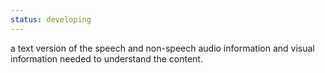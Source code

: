 ```yaml
---
status: developing
---
```


a text version of the speech and non-speech audio information and visual information needed to understand the content. 